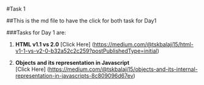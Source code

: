 #Task 1 

##This is the md file to have the click for both task for Day1


###Tasks for Day 1 are:
1. **HTML v1.1 vs 2.0** 
   [Click Here] (https://medium.com/@tskbalaji15/html-v1-1-vs-v2-0-b32a52c2c259?postPublishedType=initial)

2. **Objects and its representation in Javascript**    
   [Click Here]  (https://medium.com/@tskbalaji15/objects-and-its-internal-representation-in-javascripts-8c809096d67ev)